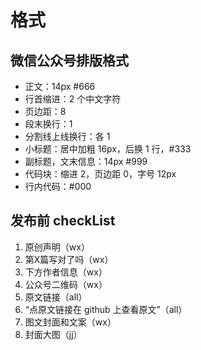 # 格式

## 微信公众号排版格式

- 正文：14px #666
- 行首缩进：2 个中文字符
- 页边距：8
- 段末换行：1
- 分割线上线换行：各 1
- 小标题：居中加粗 16px，后换 1 行，#333
- 副标题，文末信息：14px #999
- 代码块：缩进 2，页边距 0，字号 12px
- 行内代码：#000

## 发布前 checkList

1. 原创声明（wx）
1. 第X篇写对了吗（wx）
1. 下方作者信息（wx）
1. 公众号二维码（wx）
1. 原文链接（all）
1. “点原文链接在 github 上查看原文”（all）
1. 图文封面和文案（wx）
1. 封面大图（jj）
